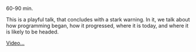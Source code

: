 60-90 min.

This is a playful talk, that concludes with a stark warning.  In it, we talk about how programming
began, how it progressed, where it is today, and where it is likely to be headed.

[Video...](https://www.youtube.com/watch?v=ecIWPzGEbFc)
